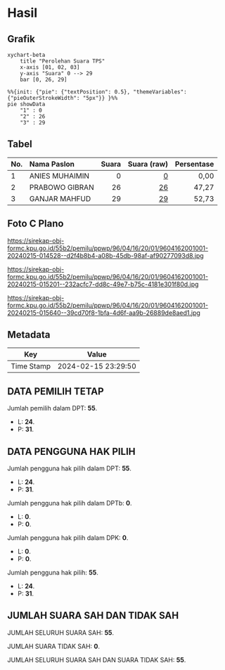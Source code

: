 # Hasil

## Grafik

```mermaid
xychart-beta
    title "Perolehan Suara TPS"
    x-axis [01, 02, 03]
    y-axis "Suara" 0 --> 29
    bar [0, 26, 29]
```

```mermaid
%%{init: {"pie": {"textPosition": 0.5}, "themeVariables": {"pieOuterStrokeWidth": "5px"}} }%%
pie showData
    "1" : 0
    "2" : 26
    "3" : 29
```

## Tabel

| No. | Nama Paslon    | Suara | Suara (raw) | Persentase |
|:--- |:-------------- | -----:| -----------:| ----------:|
| 1   | ANIES MUHAIMIN | 0     | [0][p-1]    | 0,00       |
| 2   | PRABOWO GIBRAN | 26    | [26][p-2]   | 47,27      |
| 3   | GANJAR MAHFUD  | 29    | [29][p-3]   | 52,73      |


[p-1]: https://github.com/gigit-pemilu/pemilu-2024-96-papua-barat-daya/blob/main/pilpres/hitung-suara/sub/96-papua-barat-daya/sub/04-tambrauw/sub/16-miyah-selatan/sub/2001-mawor/sub/001-tps/sub/paslon-1.txt
[p-2]: https://github.com/gigit-pemilu/pemilu-2024-96-papua-barat-daya/blob/main/pilpres/hitung-suara/sub/96-papua-barat-daya/sub/04-tambrauw/sub/16-miyah-selatan/sub/2001-mawor/sub/001-tps/sub/paslon-2.txt
[p-3]: https://github.com/gigit-pemilu/pemilu-2024-96-papua-barat-daya/blob/main/pilpres/hitung-suara/sub/96-papua-barat-daya/sub/04-tambrauw/sub/16-miyah-selatan/sub/2001-mawor/sub/001-tps/sub/paslon-3.txt

## Foto C Plano

https://sirekap-obj-formc.kpu.go.id/55b2/pemilu/ppwp/96/04/16/20/01/9604162001001-20240215-014528--d2f4b8b4-a08b-45db-98af-af90277093d8.jpg

https://sirekap-obj-formc.kpu.go.id/55b2/pemilu/ppwp/96/04/16/20/01/9604162001001-20240215-015201--232acfc7-dd8c-49e7-b75c-4181e301f80d.jpg

https://sirekap-obj-formc.kpu.go.id/55b2/pemilu/ppwp/96/04/16/20/01/9604162001001-20240215-015640--39cd70f8-1bfa-4d6f-aa9b-26889de8aed1.jpg


## Metadata

| Key        | Value               |
| ---------- | ------------------- |
| Time Stamp | 2024-02-15 23:29:50 |


## DATA PEMILIH TETAP

Jumlah pemilih dalam DPT: **55**.
 * L: **24**.
 * P: **31**.

## DATA PENGGUNA HAK PILIH

Jumlah pengguna hak pilih dalam DPT: **55**.
 * L: **24**.
 * P: **31**.

Jumlah pengguna hak pilih dalam DPTb: **0**.
 * L: **0**.
 * P: **0**.

Jumlah pengguna hak pilih dalam DPK: **0**.
 * L: **0**.
 * P: **0**.

Jumlah pengguna hak pilih: **55**.
 * L: **24**.
 * P: **31**.

## JUMLAH SUARA SAH DAN TIDAK SAH

JUMLAH SELURUH SUARA SAH: **55**.

JUMLAH SUARA TIDAK SAH: **0**.

JUMLAH SELURUH SUARA SAH DAN SUARA TIDAK SAH: **55**.


